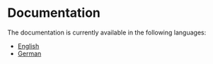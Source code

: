 # Documentation

The documentation is currently available in the following languages:

- [English](en-US/README.md)
- [German](de-DE/README.md)
